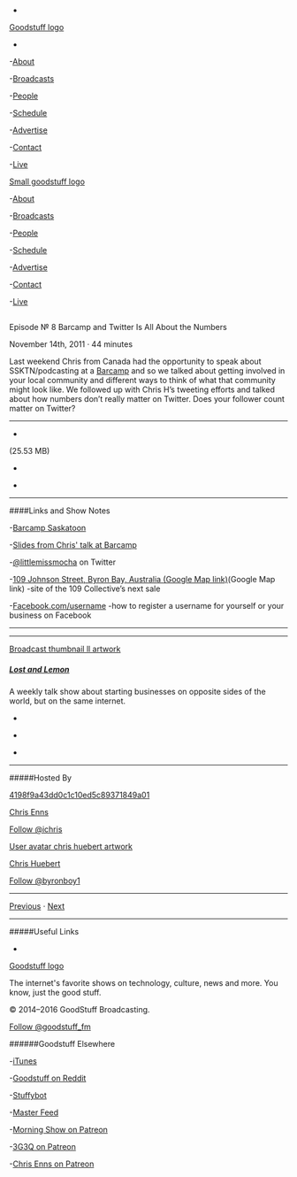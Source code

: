 

-
[Goodstuff logo](http://www.goodstuff.fm/)[](/assets/goodstuff_logo-17c1fe6f378352de5d7345f76152130b.svg)

-


-[About](/about)

-[Broadcasts](/broadcasts)

-[People](/people)

-[Schedule](/schedule)

-[Advertise](/advertise)

-[Contact](/contact)

-[Live](/live)


[Small goodstuff logo](http://www.goodstuff.fm/)[](/assets/small_goodstuff_logo-bf032e72b9ec41494f4d90905f1ad619.svg)


-[About](/about)

-[Broadcasts](/broadcasts)

-[People](/people)

-[Schedule](/schedule)

-[Advertise](/advertise)

-[Contact](/contact)

-[Live](/live)


##
Episode № 8
Barcamp and Twitter Is All About the Numbers


November 14th, 2011
&middot;
44
minutes


Last weekend Chris from Canada had the opportunity to speak about SSKTN/podcasting at a  [Barcamp](http://barcampsaskatoon.org/) and so we talked about getting involved in your local community and different ways to think of what that community might look like. We followed up with Chris H&rsquo;s tweeting efforts and talked about how numbers don&rsquo;t really matter on Twitter. Does your follower count matter on Twitter?


------------------------------


-
[](http://podcasts-1.feedpress.co/10591/ll-8.mp3)(25.53 MB)

-
[](http://twitter.com/intent/tweet?text=Lost%20and%20Lemon%20%E2%84%96%208%20on%20@goodstuff_fm%20-%20http://goodstuff.fm/ll/8)

-
[](http://www.facebook.com/sharer/sharer.php?u=http://goodstuff.fm/ll/8)


------------------------------


####Links and Show Notes

-[Barcamp Saskatoon](http://barcampsaskatoon.org/)

-[Slides from Chris' talk at Barcamp](http://speakerdeck.com/u/ichris/p/look-ma-im-a-podcaster)

-[@littlemissmocha](http://twitter.com/#!/littlemissmocha) on Twitter

-[109 Johnson Street, Byron Bay, Australia (Google Map link)](http://g.co/maps/5p848)(Google Map link) -site of the 109 Collective&rsquo;s next sale

-[Facebook.com/username](https://www.facebook.com/username/) -how to register a username for yourself or your business on Facebook


------------------------------


------------------------------


[Broadcast thumbnail ll artwork](/ll)[](https://goodstuffs3.s3.amazonaws.com/uploads/broadcast/image/26/broadcast_thumbnail_ll_artwork.png)

##### [Lost and Lemon](/ll)


A weekly talk show about starting businesses on opposite sides of the world, but on the same internet.

-
[](https://itunes.apple.com/ca/podcast/lost-lemon-brothers-in-business/id467564174?mt=2)

-
[](http://feeds.goodstuff.fm/ll)

-
[](mailto:chris@goodstuff.fm?cc=sponsorship%40goodstuff.fm&subject=%5BGoodStuff%20FM%5D%20Sponsorship%20Inquiry%20for%20Lost%20and%20Lemon)


------------------------------


#####Hosted By


[4198f9a43dd0c1c10ed5c89371849a01](/people/chris-enns)[](http://gravatar.com/avatar/4198f9a43dd0c1c10ed5c89371849a01.png?s=300&r=pg)

[Chris Enns](/people/chris-enns)


[Follow @ichris](https://twitter.com/ichris)


[User avatar chris huebert artwork](/people/chris-huebert)[](https://goodstuffs3.s3.amazonaws.com/uploads/user/avatar/41/user_avatar_chris-huebert_artwork.png)

[Chris Huebert](/people/chris-huebert)


[Follow @byronboy1](https://twitter.com/byronboy1)


------------------------------


[Previous](/ll/7)
&middot;
[Next](/ll/9)


------------------------------


#####Useful Links

-
[](mailto:chris@goodstuff.fm?subject=%5BGoodstuff%20FM%5D%20Feedback%20for%20Lost%20and%20Lemon)


[Goodstuff logo](http://www.goodstuff.fm/)[](/assets/goodstuff_logo-17c1fe6f378352de5d7345f76152130b.svg)


The internet's favorite shows on technology, culture, news and more. You know, just the good stuff.


&copy; 2014&ndash;2016 GoodStuff Broadcasting.

[Follow @goodstuff_fm](https://twitter.com/goodstufffm)


######Goodstuff Elsewhere

-[iTunes](https://itunes.apple.com/us/artist/goodstuff-fm/id843385597?mt=2)

-[Goodstuff on Reddit](https://www.reddit.com/r/Goodstuff_fm/)

-[Stuffybot](http://stuffybot.goodstuff.fm)

-[Master Feed](/master/feed)

-[Morning Show on Patreon](https://www.patreon.com/morningshow)

-[3G3Q on Patreon](https://www.patreon.com/3g3q)

-[Chris Enns on Patreon](https://www.patreon.com/ichris)
